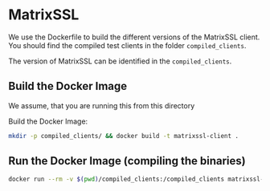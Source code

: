 # MatrixSSL

We use the Dockerfile to build the different versions of the MatrixSSL client.
You should find the compiled test clients in the folder `compiled_clients`.

The version of MatrixSSL can be identified in the `compiled_clients`.

## Build the Docker Image

We assume, that you are running this from this directory

Build the Docker Image:
```bash
mkdir -p compiled_clients/ && docker build -t matrixssl-client .
```

## Run the Docker Image (compiling the binaries)

```bash
docker run --rm -v $(pwd)/compiled_clients:/compiled_clients matrixssl-client
```
